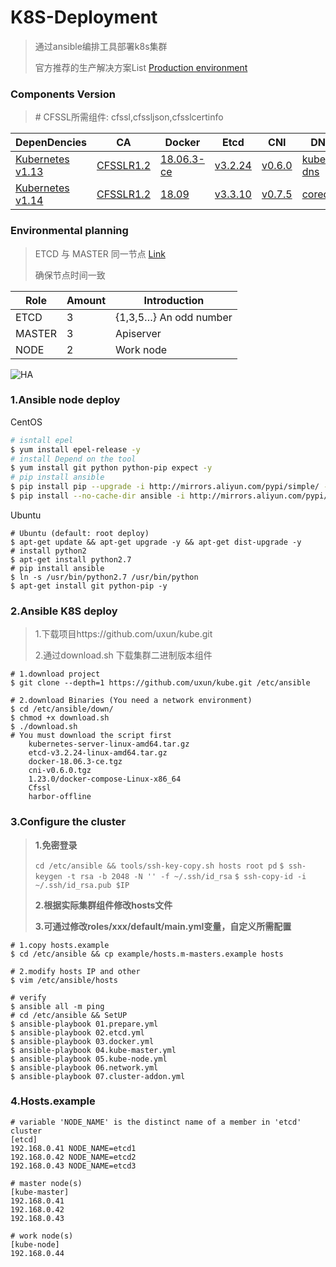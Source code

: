 # K8S-Deployment

> 通过ansible编排工具部署k8s集群
>
> 官方推荐的生产解决方案List [Production environment](https://kubernetes.io/docs/setup/#production-environment)

### Components Version

> \# CFSSL所需组件: cfssl,cfssljson,cfsslcertinfo

| DepenDencies                                                 | CA                                  | Docker                                                       | Etcd                                                         | CNI                                                          | DNS                                                          | Other                                                        |
| ------------------------------------------------------------ | ----------------------------------- | ------------------------------------------------------------ | ------------------------------------------------------------ | ------------------------------------------------------------ | ------------------------------------------------------------ | ------------------------------------------------------------ |
| [Kubernetes v1.13](https://github.com/kubernetes/kubernetes/blob/master/CHANGELOG-1.13.md#external-dependencies) | [CFSSLR1.2](https://pkg.cfssl.org/) | [18.06.3-ce](https://download.docker.com/linux/static/stable/x86_64/) | [v3.2.24](https://github.com/etcd-io/etcd/releases/tag/v3.2.24) | [v0.6.0](https://github.com/containernetworking/cni/releases) | [kube-dns](https://github.com/kubernetes/dns/releases)       | [Docker-compose](https://github.com/docker/compose/releases/tag/1.23.0) |
| [Kubernetes v1.14](https://github.com/kubernetes/kubernetes/blob/master/CHANGELOG-1.14.md#external-dependencies) | [CFSSLR1.2](https://pkg.cfssl.org/) | [18.09](https://download.docker.com/linux/static/stable/x86_64/) | [v3.3.10](https://github.com/etcd-io/etcd/releases/tag/v3.3.10) | [v0.7.5](https://github.com/containernetworking/plugins/releases/tag/v0.7.5) | [coredns](https://github.com/coredns/coredns/releases/tag/v1.3.1) | [flannel](https://github.com/coreos/flannel/releases)        |

### Environmental planning

> ETCD 与 MASTER 同一节点 [Link](https://kubernetes.io/docs/setup/production-environment/tools/kubeadm/high-availability/)
>
> 确保节点时间一致

| Role   | Amount | Introduction           |
| ------ | ------ | ---------------------- |
| ETCD   | 3      | {1,3,5…} An odd number |
| MASTER | 3      | Apiserver              |
| NODE   | 2      | Work node              |

![HA](https://d33wubrfki0l68.cloudfront.net/d1411cded83856552f37911eb4522d9887ca4e83/b94b2/images/kubeadm/kubeadm-ha-topology-stacked-etcd.svg)

### 1.Ansible node deploy

 CentOS 

```sh
# isntall epel
$ yum install epel-release -y
# install Depend on the tool
$ yum install git python python-pip expect -y
# pip install ansible
$ pip install pip --upgrade -i http://mirrors.aliyun.com/pypi/simple/ --trusted-host mirrors.aliyun.com
$ pip install --no-cache-dir ansible -i http://mirrors.aliyun.com/pypi/simple/ --trusted-host mirrors.aliyun.com
```

Ubuntu

```shell
# Ubuntu (default: root deploy)
$ apt-get update && apt-get upgrade -y && apt-get dist-upgrade -y
# install python2
$ apt-get install python2.7
# pip install ansible
$ ln -s /usr/bin/python2.7 /usr/bin/python
$ apt-get install git python-pip -y
```

### 2.Ansible K8S deploy

> 1.下载项目https://github.com/uxun/kube.git
>
> 2.通过download.sh 下载集群二进制版本组件

```shell
# 1.download project 
$ git clone --depth=1 https://github.com/uxun/kube.git /etc/ansible

# 2.download Binaries (You need a network environment) 
$ cd /etc/ansible/down/
$ chmod +x download.sh
$ ./download.sh 
# You must download the script first 
	kubernetes-server-linux-amd64.tar.gz
	etcd-v3.2.24-linux-amd64.tar.gz
	docker-18.06.3-ce.tgz
	cni-v0.6.0.tgz
	1.23.0/docker-compose-Linux-x86_64
	Cfssl
	harbor-offline
```

### 3.Configure the cluster

> **1.免密登录** 
>
> `cd /etc/ansible && tools/ssh-key-copy.sh hosts root pd`
> `$ ssh-keygen -t rsa -b 2048 -N '' -f ~/.ssh/id_rsa`
> `$ ssh-copy-id -i ~/.ssh/id_rsa.pub $IP` 
>
> **2.根据实际集群组件修改hosts文件**
>
> **3.可通过修改roles/xxx/default/main.yml变量，自定义所需配置**

```shell
# 1.copy hosts.example 
$ cd /etc/ansible && cp example/hosts.m-masters.example hosts

# 2.modify hosts IP and other 
$ vim /etc/ansible/hosts

# verify
$ ansible all -m ping 
# cd /etc/ansible && SetUP
$ ansible-playbook 01.prepare.yml
$ ansible-playbook 02.etcd.yml
$ ansible-playbook 03.docker.yml
$ ansible-playbook 04.kube-master.yml
$ ansible-playbook 05.kube-node.yml
$ ansible-playbook 06.network.yml
$ ansible-playbook 07.cluster-addon.yml
```

### 4.Hosts.example

```shell
# variable 'NODE_NAME' is the distinct name of a member in 'etcd' cluster
[etcd]
192.168.0.41 NODE_NAME=etcd1
192.168.0.42 NODE_NAME=etcd2
192.168.0.43 NODE_NAME=etcd3

# master node(s)
[kube-master]
192.168.0.41
192.168.0.42
192.168.0.43

# work node(s)
[kube-node]
192.168.0.44
```

